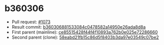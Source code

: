 # b360306
- Pull request: [#1073](https://github.com/MarlinFirmware/Marlin/pull/1073)
- Result commit: [b360306881533084c0478582a14950e26ada8d8a](https://github.com/MarlinFirmware/Marlin/commit/b360306881533084c0478582a14950e26ada8d8a)
- First parent (mainline): [ce85515428f44f4f10893a762b0e025e72286660](https://github.com/MarlinFirmware/Marlin/commit/ce85515428f44f4f10893a762b0e025e72286660)
- Second parent (clone): [58eabd21fb15c86d5f8403b3da97e03549c07be2](https://github.com/MarlinFirmware/Marlin/commit/58eabd21fb15c86d5f8403b3da97e03549c07be2)
